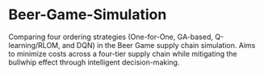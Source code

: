 # Beer-Game-Simulation
Comparing four ordering strategies (One-for-One, GA-based, Q-learning/RLOM, and DQN) in the Beer Game supply chain simulation. Aims to minimize costs across a four-tier supply chain while mitigating the bullwhip effect through intelligent decision-making.
